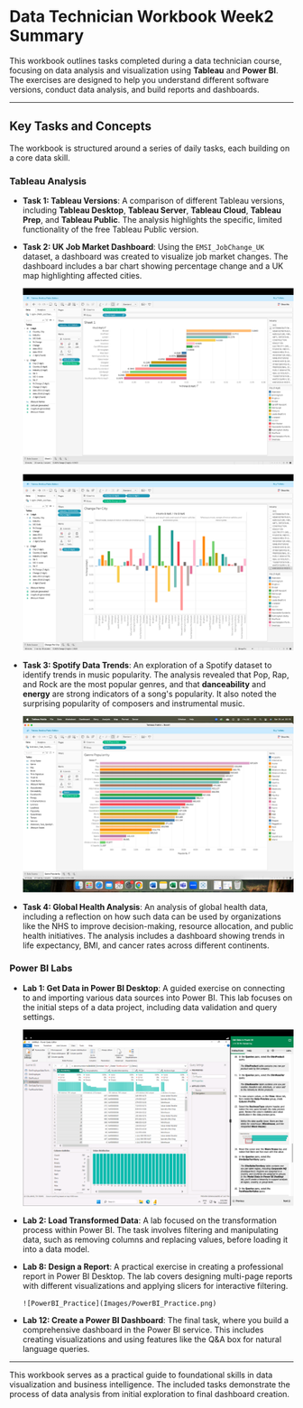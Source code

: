 # Data Technician Workbook Week2 Summary

This workbook outlines tasks completed during a data technician course, focusing on data analysis and visualization using **Tableau** and **Power BI**. The exercises are designed to help you understand different software versions, conduct data analysis, and build reports and dashboards.

---

## **Key Tasks and Concepts**

The workbook is structured around a series of daily tasks, each building on a core data skill.

### **Tableau Analysis**

* **Task 1: Tableau Versions**: A comparison of different Tableau versions, including **Tableau Desktop**, **Tableau Server**, **Tableau Cloud**, **Tableau Prep**, and **Tableau Public**. The analysis highlights the specific, limited functionality of the free Tableau Public version.
* **Task 2: UK Job Market Dashboard**: Using the `EMSI_JobChange_UK` dataset, a dashboard was created to visualize job market changes. The dashboard includes a bar chart showing percentage change and a UK map highlighting affected cities.

    ![Tableau_Chart](Images/Tableau_Chart.png)

    ![Tableau](Images/Tableau.png)

* **Task 3: Spotify Data Trends**: An exploration of a Spotify dataset to identify trends in music popularity. The analysis revealed that Pop, Rap, and Rock are the most popular genres, and that **danceability** and **energy** are strong indicators of a song's popularity. It also noted the surprising popularity of composers and instrumental music.

  ![Tableau_Analytics_Chart](Images/Tableau_Analytics_Chart.png)

* **Task 4: Global Health Analysis**: An analysis of global health data, including a reflection on how such data can be used by organizations like the NHS to improve decision-making, resource allocation, and public health initiatives. The analysis includes a dashboard showing trends in life expectancy, BMI, and cancer rates across different continents.

### **Power BI Labs**

* **Lab 1: Get Data in Power BI Desktop**: A guided exercise on connecting to and importing various data sources into Power BI. This lab focuses on the initial steps of a data project, including data validation and query settings.

    ![PowerBI_Chart](Images/PowerBI_Chart.png)

* **Lab 2: Load Transformed Data**: A lab focused on the transformation process within Power BI. The task involves filtering and manipulating data, such as removing columns and replacing values, before loading it into a data model.
* **Lab 8: Design a Report**: A practical exercise in creating a professional report in Power BI Desktop. The lab covers designing multi-page reports with different visualizations and applying slicers for interactive filtering.

      ![PowerBI_Practice](Images/PowerBI_Practice.png)

* **Lab 12: Create a Power BI Dashboard**: The final task, where you build a comprehensive dashboard in the Power BI service. This includes creating visualizations and using features like the Q&A box for natural language queries.

---

This workbook serves as a practical guide to foundational skills in data visualization and business intelligence. The included tasks demonstrate the process of data analysis from initial exploration to final dashboard creation.
